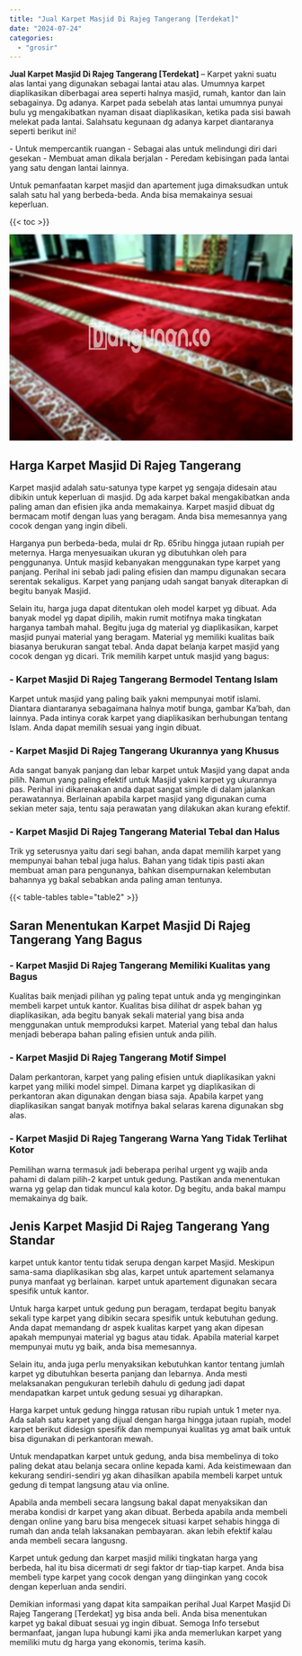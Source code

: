 ```yaml
---
title: "Jual Karpet Masjid Di Rajeg Tangerang [Terdekat]"
date: "2024-07-24"
categories: 
  - "grosir"
---
```


**Jual Karpet Masjid Di Rajeg Tangerang \[Terdekat\]** – Karpet yakni suatu alas lantai yang digunakan sebagai lantai atau alas. Umumnya karpet diaplikasikan diberbagai area seperti halnya masjid, rumah, kantor dan lain sebagainya. Dg adanya. Karpet pada sebelah atas lantai umumnya punyai bulu yg mengakibatkan nyaman disaat diaplikasikan, ketika pada sisi bawah melekat pada lantai. Salahsatu kegunaan dg adanya karpet diantaranya seperti berikut ini!

\- Untuk mempercantik ruangan - Sebagai alas untuk melindungi diri dari gesekan - Membuat aman dikala berjalan - Peredam kebisingan pada lantai yang satu dengan lantai lainnya.

Untuk pemanfaatan karpet masjid dan apartement juga dimaksudkan untuk salah satu hal yang berbeda-beda. Anda bisa memakainya sesuai keperluan.

{{< toc >}}

![Jual Karpet Masjid Di Rajeg Tangerang [Terdekat]](/images/grosir-karpet-murah-42.png)

## Harga Karpet Masjid Di Rajeg Tangerang

Karpet masjid adalah satu-satunya type karpet yg sengaja didesain atau dibikin untuk keperluan di masjid. Dg ada karpet bakal mengakibatkan anda paling aman dan efisien jika anda memakainya. Karpet masjid dibuat dg bermacam motif dengan luas yang beragam. Anda bisa memesannya yang cocok dengan yang ingin dibeli.

Harganya pun berbeda-beda, mulai dr Rp. 65ribu hingga jutaan rupiah per meternya. Harga menyesuaikan ukuran yg dibutuhkan oleh para penggunanya. Untuk masjid kebanyakan menggunakan type karpet yang panjang. Perihal ini sebab jadi paling efisien dan mampu digunakan secara serentak sekaligus. Karpet yang panjang udah sangat banyak diterapkan di begitu banyak Masjid.

Selain itu, harga juga dapat ditentukan oleh model karpet yg dibuat. Ada banyak model yg dapat dipilih, makin rumit motifnya maka tingkatan harganya tambah mahal. Begitu juga dg material yg diaplikasikan, karpet masjid punyai material yang beragam. Material yg memiliki kualitas baik biasanya berukuran sangat tebal. Anda dapat belanja karpet masjid yang cocok dengan yg dicari. Trik memilih karpet untuk masjid yang bagus:

### \- Karpet Masjid Di Rajeg Tangerang Bermodel Tentang Islam

Karpet untuk masjid yang paling baik yakni mempunyai motif islami. Diantara diantaranya sebagaimana halnya motif bunga, gambar Ka’bah, dan lainnya. Pada intinya corak karpet yang diaplikasikan berhubungan tentang Islam. Anda dapat memilih sesuai yang ingin dibuat.

### \- Karpet Masjid Di Rajeg Tangerang Ukurannya yang Khusus

Ada sangat banyak panjang dan lebar karpet untuk Masjid yang dapat anda pilih. Namun yang paling efektif untuk Masjid yakni karpet yg ukurannya pas. Perihal ini dikarenakan anda dapat sangat simple di dalam jalankan perawatannya. Berlainan apabila karpet masjid yang digunakan cuma sekian meter saja, tentu saja perawatan yang dilakukan akan kurang efektif.

### \- Karpet Masjid Di Rajeg Tangerang Material Tebal dan Halus

Trik yg seterusnya yaitu dari segi bahan, anda dapat memilih karpet yang mempunyai bahan tebal juga halus. Bahan yang tidak tipis pasti akan membuat aman para pengunanya, bahkan disempurnakan kelembutan bahannya yg bakal sebabkan anda paling aman tentunya.

{{< table-tables table="table2" >}}

## Saran Menentukan Karpet Masjid Di Rajeg Tangerang Yang Bagus

### \- Karpet Masjid Di Rajeg Tangerang Memiliki Kualitas yang Bagus

Kualitas baik menjadi pilihan yg paling tepat untuk anda yg menginginkan membeli karpet untuk kantor. Kualitas bisa dilihat dr aspek bahan yg diaplikasikan, ada begitu banyak sekali material yang bisa anda menggunakan untuk memproduksi karpet. Material yang tebal dan halus menjadi beberapa bahan paling efisien untuk anda pilih.

### \- Karpet Masjid Di Rajeg Tangerang Motif Simpel

Dalam perkantoran, karpet yang paling efisien untuk diaplikasikan yakni karpet yang miliki model simpel. Dimana karpet yg diaplikasikan di perkantoran akan digunakan dengan biasa saja. Apabila karpet yang diaplikasikan sangat banyak motifnya bakal selaras karena digunakan sbg alas.

### \- Karpet Masjid Di Rajeg Tangerang Warna Yang Tidak Terlihat Kotor

Pemilihan warna termasuk jadi beberapa perihal urgent yg wajib anda pahami di dalam pilih-2 karpet untuk gedung. Pastikan anda menentukan warna yg gelap dan tidak muncul kala kotor. Dg begitu, anda bakal mampu memakainya dg baik.

## Jenis Karpet Masjid Di Rajeg Tangerang Yang Standar

karpet untuk kantor tentu tidak serupa dengan karpet Masjid. Meskipun sama-sama diaplikasikan sbg alas, karpet untuk apartement selamanya punya manfaat yg berlainan. karpet untuk apartement digunakan secara spesifik untuk kantor.

Untuk harga karpet untuk gedung pun beragam, terdapat begitu banyak sekali type karpet yang dibikin secara spesifik untuk kebutuhan gedung. Anda dapat memandang dr aspek kualitas karpet yang akan dipesan apakah mempunyai material yg bagus atau tidak. Apabila material karpet mempunyai mutu yg baik, anda bisa memesannya.

Selain itu, anda juga perlu menyaksikan kebutuhkan kantor tentang jumlah karpet yg dibutuhkan beserta panjang dan lebarnya. Anda mesti melaksanakan pengukuran terlebih dahulu di gedung jadi dapat mendapatkan karpet untuk gedung sesuai yg diharapkan.

Harga karpet untuk gedung hingga ratusan ribu rupiah untuk 1 meter nya. Ada salah satu karpet yang dijual dengan harga hingga jutaan rupiah, model karpet berikut didesign spesifik dan mempunyai kualitas yg amat baik untuk bisa digunakan di perkantoran mewah.

Untuk mendapatkan karpet untuk gedung, anda bisa membelinya di toko paling dekat atau belanja secara online kepada kami. Ada keistimewaan dan kekurang sendiri-sendiri yg akan dihasilkan apabila membeli karpet untuk gedung di tempat langsung atau via online.

Apabila anda membeli secara langsung bakal dapat menyaksikan dan meraba kondisi dr karpet yang akan dibuat. Berbeda apabila anda membeli dengan online yang baru bisa mengecek situasi karpet sehabis hingga di rumah dan anda telah laksanakan pembayaran. akan lebih efektif kalau anda membeli secara langusng.

Karpet untuk gedung dan karpet masjid miliki tingkatan harga yang berbeda, hal itu bisa dicermati dr segi faktor dr tiap-tiap karpet. Anda bisa membeli type karpet yang cocok dengan yang diinginkan yang cocok dengan keperluan anda sendiri.

Demikian informasi yang dapat kita sampaikan perihal Jual Karpet Masjid Di Rajeg Tangerang \[Terdekat\] yg bisa anda beli. Anda bisa menentukan karpet yg bakal dibuat sesuai yg ingin dibuat. Semoga Info tersebut bermanfaat, jangan lupa hubungi kami jika anda memerlukan karpet yang memiliki mutu dg harga yang ekonomis, terima kasih.
